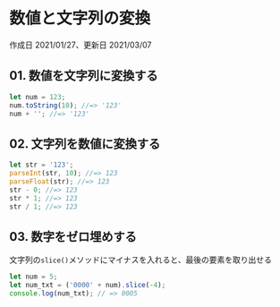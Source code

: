 # 数値と文字列の変換

作成日 2021/01/27、更新日 2021/03/07

## 01. 数値を文字列に変換する

```javascript
let num = 123;
num.toString(10); //=> '123'
num + ''; //=> '123'
```

## 02. 文字列を数値に変換する

```javascript
let str = '123';
parseInt(str, 10); //=> 123
parseFloat(str); //=> 123
str - 0; //=> 123
str * 1; //=> 123
str / 1; //=> 123
```

## 03. 数字をゼロ埋めする

文字列の`slice()`メソッドにマイナスを入れると、最後の要素を取り出せる

```javascript
let num = 5;
let num_txt = ('0000' + num).slice(-4);
console.log(num_txt); // => 0005
```
